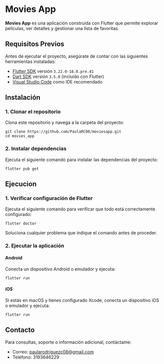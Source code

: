 # Movies App

**Movies App** es una aplicación construida con Flutter que permite explorar películas, ver detalles y gestionar una lista de favoritas.

## Requisitos Previos

Antes de ejecutar el proyecto, asegúrate de contar con las siguientes herramientas instaladas:

- [Flutter SDK](https://flutter.dev/docs/get-started/install) versión `3.22.0-18.0.pre.41`
- [Dart SDK](https://dart.dev/get-dart) versión `3.5.0` (incluido con Flutter)
- [Visual Studio Code](https://code.visualstudio.com/) como IDE recomendado

## Instalación

### 1. Clonar el repositorio

Clona este repositorio y navega a la carpeta del proyecto:

```
git clone https://github.com/PaulaRC08/moviesapp.git
cd movies_app
```

### 2. Instalar dependencias

Ejecuta el siguiente comando para instalar las dependencias del proyecto:

```
flutter pub get
```

## Ejecucion

### 1. Verificar configuración de Flutter

Ejecuta el siguiente comando para verificar que todo está correctamente configurado:
```
flutter doctor
```
Soluciona cualquier problema que indique el comando antes de proceder.

### 2. Ejecutar la aplicación

#### Android
Conecta un dispositivo Android o emulador y ejecuta:
```
flutter run
```
#### iOS
Si estás en macOS y tienes configurado Xcode, conecta un dispositivo iOS o emulador y ejecuta:
```
flutter run
```

## Contacto

Para consultas, soporte o información adicional, contáctame:

* Correo: paularodriguezc08@gmail.com
* Teléfono: 3193646229